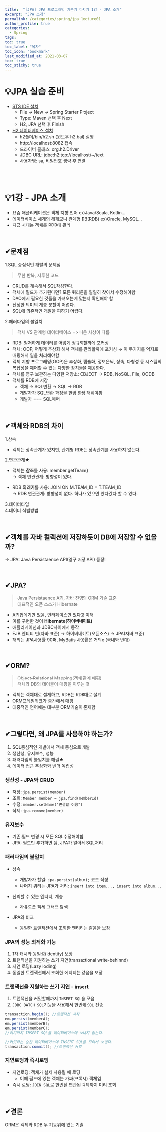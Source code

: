 ```yaml
---
title:  "[JPA] JPA 프로그래밍 기본기 다지기 1강 - JPA 소개"
excerpt: "JPA 소개"  
permalink: /categories/spring/jpa_lecture01
author_profile: true
categories:
  - Spring
tags:
toc: true
toc_label: "목차"
toc_icon: "bookmark"
last_modified_at: 2021-03-07
toc: true
toc_sticky: true
---   
```


# 💡JPA 실습 준비  
* [STS IDE 설치](https://spring.io/tools)    
  * File -> New -> Spring Starter Project
  * Type: Maven 선택 후 Next
  * H2, JPA 선택 후 Finish  
* [H2 데이터베이스 설치](http://www.h2database.com)  
  * h2폴더/bin/h2.sh (윈도우 h2.bat) 실행
  * http://localhost:8082 접속
  * 드라이버 클래스: org.h2.Driver
  * JDBC URL: jdbc:h2:tcp://localhost/~/text
  * 사용자명: sa, 비밀번호 생략 후 연결

<br/><br/>

# 💡1강 - JPA 소개
* 요즘 애플리케이션은 객체 지향 언어 ex)Java/Scala, Kotlin...  
* 데이터베이스 세계의 헤게모니 관계형 DB(RDB) ex)Oracle, MySQL...  
* 지금 시대는 객체를 RDB에 관리    

<br/>

## ✔문제점  
1.SQL 중심적인 개발의 문제점   
> 무한 반복, 지루한 코드   

  * CRUD를 계속해서 SQL작성한다.
  * 객체에 필드가 추가된다면? 모든 쿼리문을 일일히 찾아서 수정해야함  
  * DAO에서 필요한 것들을 가져오는게 맞는지 확인해야 함  
  * 진정한 의미의 계층 분할이 어렵다.  
  * SQL에 의존적인 개발을 피하기 어렵다.

2.패러다임의 불일치  
> 객체 VS 관계형 데이터베이스 => 나온 사상이 다름  

  * RDB: 철저하게 데이터를 어떻게 정규화할까에 포커싱
  * 객체: OOP, 어떻게 추상화 해서 객체를 관리할까에 포커싱
  → 이 두가지를 억지로 매핑해서 일을 처리해야함   
  * 객체 지향 프로그래밍(OOP)은 추상화, 캡슐화, 정보은닉, 상속, 다형성 등 시스템의 복잡성을 제어할 수 있는 다양한 장치들을 제공한다.  
  * 객체를 영구 보관하는 다양한 저장소: OBJECT -> RDB, NoSQL, File, OODB
  * 객체를 RDB에 저장
    * 객체 → SQL변환 → SQL → RDB
    * 개발자가 SQL변환 과정을 한땀 한땀 해줘야함
    * 개발자 === SQL매퍼

<br/>

## ✔객체와 RDB의 차이  
1.상속  
* 객체는 상속관계가 있지만, 관계형 RDB는 상속관계를 사용하지 않는다.  

2.연관관계★  
* 객체는 **참조**를 사용: member.getTeam()  
  → 객체 연관관계: 방향성이 있다.  

* RDB **외래키**를 사용: JOIN ON M.TEAM_ID = T.TEAM_ID  
  → RDB 연관관계: 방향성이 없다. 하나가 있으면 왔다갔다 할 수 있다.   

3.데이터타입   
4.데이터 식별방법  

<br/>

## ✔객체를 자바 컬렉션에 저장하듯이 DB에 저장할 수 없을까? 
→ JPA: Java Persistaence API(영구 저장 API) 등장!  

<br/>

## ✔JPA?  
> Java Persistaence API, 자바 진영의 ORM 기술 표준   
> 대표적인 오픈 소스가 Hibernate

  * API껍데기만 있음, 인터페이스만 있다고 이해 
  * 이를 구현한 것이 **Hibernate(하이버네이트)**  
  * 애플리케이션과 JDBC사이에서 동작  
  * EJB 엔티티 빈(자바 표준) → 하이버네이트(오픈소스) → JPA(자바 표준)  
  * 해외는 JPA사용률 90퍼, MyBatis 사용률은 거의x (국내와 반대)  

<br/>

## ✔ORM?
> Object-Relational Mapping(객체 관계 매핑)  
> 객체와 DB의 테이블이 매핑을 이루는 것  

  * 객체는 객체대로 설계하고, RDB는 RDB대로 설계
  * ORM프레임워크가 중간에서 매핑
  * 대중적인 언어에는 대부분 ORM기술이 존재함

<br/>

## ✔그렇다면, 왜 JPA를 사용해야 하는가?    
1. SQL중심적인 개발에서 객체 중심으로 개발  
2. 생산성, 유지보수, 성능   
3. 패러다임의 불일치를 해결★  
4. 데이터 접근 추상화와 벤더 독립성   

### 생산성 - JPA와 CRUD
* 저장: `jpa.persist(member)`
* 조회: `Member member = jpa.find(memberId)`
* 수정: `member.setName("변경할 이름")`
* 삭제: `jpa.remove(member)`

### 유지보수
* 기존:필드 변경 시 모든 SQL수정해야함
* JPA: 필드만 추가하면 됨, JPA가 알아서 SQL처리

### 패러다임의 불일치
* 상속   
  * 개발자가 할일: `jpa.persist(album);` 코드 작성
  * 나머지 쿼리는 JPA가 처리: `insert into item..., insert into album...`  

* 신뢰할 수 있는 엔티티, 계층  
  * 자유로운 객체 그래프 탐색  

* JPA와 비교
  * 동일한 트랜잭션에서 조회한 엔티티는 같음을 보장  


### JPA의 성능 최적화 기능  
1. 1차 캐시와 동일성(identity) 보장
2. 트랜직션을 지원하는 쓰기 지연(transactional write-behinnd)
3. 지연 로딩(Lazy loding)
4. 동일한 트랜잭션에서 조회한 에티티는 같음을 보장  


### 트랜잭션을 지원하는 쓰기 지연 - insert
1. 트랜잭션을 커밋할때까지 `INSERT SQL`을 모음
2. `JDBC BATCH SQL`기능을 사용해서 한번에 `SQL` 전송

```java  
transaction.begin(); //트랜잭션 시작
em.persist(memberA);
em.persist(memberB);
em.persist(memberC);
//여기까지 INSERT SQL를 데이터베이스에 보내지 않는다.

//커밋하는 순간 데이터베이스에 INSERT SQL를 모아서 보낸다.
transaction.commit(); //트랜잭션 커밋
```  

### 지연로딩과 즉시로딩
* 지연로딩: 객체가 실제 사용될 때 로딩 
  * 이때 필드에 있는 객체는 가짜(프록시) 객체임  
* 즉시 로딩: `JOIN SQL`로 한번된 연관된 객체까지 미리 조회  

<br/>

## ✔결론  
ORM은 객체와 RDB 두 기둥위에 있는 기술    




